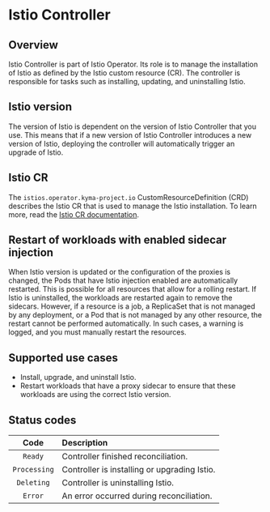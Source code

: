 # Istio Controller

## Overview

Istio Controller is part of Istio Operator. Its role is to manage the installation of Istio as defined by the Istio custom resource (CR). The controller is responsible for tasks such as installing, updating, and uninstalling Istio.

## Istio version

The version of Istio is dependent on the version of Istio Controller that you use. This means that if a new version of Istio Controller introduces a new version of Istio, deploying the controller will automatically trigger an upgrade of Istio.

## Istio CR

The `istios.operator.kyma-project.io` CustomResourceDefinition (CRD) describes the Istio CR that is used to manage the Istio installation. To learn more, read the [Istio CR documentation](../user/01-20-istio-custom-resource.md).

## Restart of workloads with enabled sidecar injection

When Istio version is updated or the configuration of the proxies is changed, the Pods that have Istio injection enabled are automatically restarted. This is possible for all resources that allow for a rolling restart. If Istio is uninstalled, the workloads are restarted again to remove the sidecars.
However, if a resource is a job, a ReplicaSet that is not managed by any deployment, or a Pod that is not managed by any other resource, the restart cannot be performed automatically. In such cases, a warning is logged, and you must manually restart the resources.

## Supported use cases

- Install, upgrade, and uninstall Istio.
- Restart workloads that have a proxy sidecar to ensure that these workloads are using the correct Istio version.

## Status codes

|   Code         | Description                                  |
|:--------------:|:---------------------------------------------|
|  `Ready`       | Controller finished reconciliation.          |
|  `Processing`  | Controller is installing or upgrading Istio. |
|  `Deleting`    | Controller is uninstalling Istio.            |
|  `Error`       | An error occurred during reconciliation.     |
